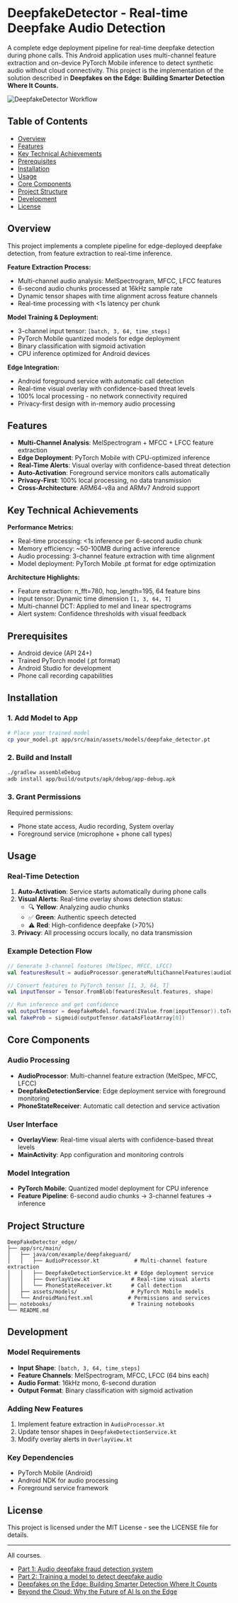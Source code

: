 # DeepfakeDetector - Real-time Deepfake Audio Detection

A complete edge deployment pipeline for real-time deepfake detection during phone calls. This Android application uses multi-channel feature extraction and on-device PyTorch Mobile inference to detect synthetic audio without cloud connectivity. This project is the implementation of the solution described in **Deepfakes on the Edge: Building Smarter Detection Where It Counts.**

![DeepfakeDetector Workflow](images/deepfake_edge_workflow.webp)

## Table of Contents
- [Overview](#overview)
- [Features](#features)
- [Key Technical Achievements](#key-technical-achievements)
- [Prerequisites](#prerequisites)
- [Installation](#installation)
- [Usage](#usage)
- [Core Components](#core-components)
- [Project Structure](#project-structure)
- [Development](#development)
- [License](#license)

## Overview

This project implements a complete pipeline for edge-deployed deepfake detection, from feature extraction to real-time inference.

**Feature Extraction Process:**
- Multi-channel audio analysis: MelSpectrogram, MFCC, LFCC features
- 6-second audio chunks processed at 16kHz sample rate
- Dynamic tensor shapes with time alignment across feature channels
- Real-time processing with <1s latency per chunk

**Model Training & Deployment:**
- 3-channel input tensor: `[batch, 3, 64, time_steps]`
- PyTorch Mobile quantized models for edge deployment
- Binary classification with sigmoid activation
- CPU inference optimized for Android devices

**Edge Integration:**
- Android foreground service with automatic call detection
- Real-time visual overlay with confidence-based threat levels
- 100% local processing - no network connectivity required
- Privacy-first design with in-memory audio processing

## Features

- **Multi-Channel Analysis**: MelSpectrogram + MFCC + LFCC feature extraction
- **Edge Deployment**: PyTorch Mobile with CPU-optimized inference
- **Real-Time Alerts**: Visual overlay with confidence-based threat detection
- **Auto-Activation**: Foreground service monitors calls automatically
- **Privacy-First**: 100% local processing, no data transmission
- **Cross-Architecture**: ARM64-v8a and ARMv7 Android support

## Key Technical Achievements

**Performance Metrics:**
- Real-time processing: <1s inference per 6-second audio chunk
- Memory efficiency: ~50-100MB during active inference
- Audio processing: 3-channel feature extraction with time alignment
- Model deployment: PyTorch Mobile .pt format for edge optimization

**Architecture Highlights:**
- Feature extraction: n_fft=780, hop_length=195, 64 feature bins
- Input tensor: Dynamic time dimension `[1, 3, 64, T]`
- Multi-channel DCT: Applied to mel and linear spectrograms
- Alert system: Confidence thresholds with visual feedback

## Prerequisites

- Android device (API 24+)
- Trained PyTorch model (.pt format)
- Android Studio for development
- Phone call recording capabilities

## Installation

### 1. Add Model to App
```bash
# Place your trained model
cp your_model.pt app/src/main/assets/models/deepfake_detector.pt
```

### 2. Build and Install
```bash
./gradlew assembleDebug
adb install app/build/outputs/apk/debug/app-debug.apk
```

### 3. Grant Permissions
Required permissions:
- Phone state access, Audio recording, System overlay
- Foreground service (microphone + phone call types)

## Usage

### Real-Time Detection
1. **Auto-Activation**: Service starts automatically during phone calls
2. **Visual Alerts**: Real-time overlay shows detection status:
   - 🔍 **Yellow**: Analyzing audio chunks
   - ✅ **Green**: Authentic speech detected
   - ⚠️ **Red**: High-confidence deepfake (>70%)
3. **Privacy**: All processing occurs locally, no data transmission

### Example Detection Flow
```kotlin
// Generate 3-channel features (MelSpec, MFCC, LFCC)
val featuresResult = audioProcessor.generateMultiChannelFeatures(audioData, SAMPLE_RATE)

// Convert features to PyTorch tensor [1, 3, 64, T]
val inputTensor = Tensor.fromBlob(featuresResult.features, shape)

// Run inference and get confidence
val outputTensor = deepfakeModel.forward(IValue.from(inputTensor)).toTensor()
val fakeProb = sigmoid(outputTensor.dataAsFloatArray[0])
```

## Core Components

### Audio Processing
- **AudioProcessor**: Multi-channel feature extraction (MelSpec, MFCC, LFCC)
- **DeepfakeDetectionService**: Edge deployment service with foreground monitoring
- **PhoneStateReceiver**: Automatic call detection and service activation

### User Interface
- **OverlayView**: Real-time visual alerts with confidence-based threat levels
- **MainActivity**: App configuration and monitoring controls

### Model Integration
- **PyTorch Mobile**: Quantized model deployment for CPU inference
- **Feature Pipeline**: 6-second audio chunks → 3-channel features → inference

## Project Structure

```
DeepFakeDetector_edge/
├── app/src/main/
│   ├── java/com/example/deepfakeguard/
│   │   ├── AudioProcessor.kt           # Multi-channel feature extraction
│   │   ├── DeepfakeDetectionService.kt # Edge deployment service
│   │   ├── OverlayView.kt             # Real-time visual alerts
│   │   └── PhoneStateReceiver.kt      # Call detection
│   ├── assets/models/                 # PyTorch Mobile models
│   └── AndroidManifest.xml           # Permissions and services
├── notebooks/                         # Training notebooks
└── README.md
```

## Development

### Model Requirements
- **Input Shape**: `[batch, 3, 64, time_steps]`
- **Feature Channels**: MelSpectrogram, MFCC, LFCC (64 bins each)
- **Audio Format**: 16kHz mono, 6-second duration
- **Output Format**: Binary classification with sigmoid activation

### Adding New Features
1. Implement feature extraction in `AudioProcessor.kt`
2. Update tensor shapes in `DeepfakeDetectionService.kt`
3. Modify overlay alerts in `OverlayView.kt`

### Key Dependencies
- PyTorch Mobile (Android)
- Android NDK for audio processing
- Foreground service framework

## License

This project is licensed under the MIT License - see the LICENSE file for details.

---

All courses.

* [Part 1: Audio deepfake fraud detection system](https://thehyperplane.substack.com/p/audio-deepfake-fraud-detection-system?r=5l0jbv)  
* [Part 2: Training a model to detect deepfake audio](https://thehyperplane.substack.com/p/training-a-model-to-detect-deepfake?r=5l0jbv)
* [Deepfakes on the Edge: Building Smarter Detection Where It Counts](https://thehyperplane.substack.com/p/training-a-model-to-detect-deepfake?r=5l0jbv)
* [Beyond the Cloud: Why the Future of AI Is on the Edge](https://thehyperplane.substack.com/p/beyond-the-cloud-why-the-future-of?r=5l0jbv)
